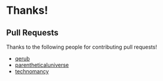 # Thanks!

## Pull Requests

Thanks to the following people for contributing pull requests!

- [qerub](https://github.com/qerub)
- [parentheticaluniverse](https://github.com/parentheticaluniverse)
- [technomancy](https://github.com/technomancy)

